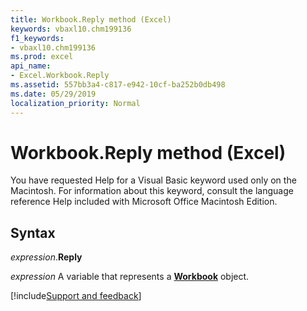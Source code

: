 ```yaml
---
title: Workbook.Reply method (Excel)
keywords: vbaxl10.chm199136
f1_keywords:
- vbaxl10.chm199136
ms.prod: excel
api_name:
- Excel.Workbook.Reply
ms.assetid: 557bb3a4-c817-e942-10cf-ba252b0db498
ms.date: 05/29/2019
localization_priority: Normal
---
```



# Workbook.Reply method (Excel)

You have requested Help for a Visual Basic keyword used only on the Macintosh. For information about this keyword, consult the language reference Help included with Microsoft Office Macintosh Edition.


## Syntax

_expression_.**Reply**

_expression_ A variable that represents a **[Workbook](Excel.Workbook.md)** object.




[!include[Support and feedback](~/includes/feedback-boilerplate.md)]